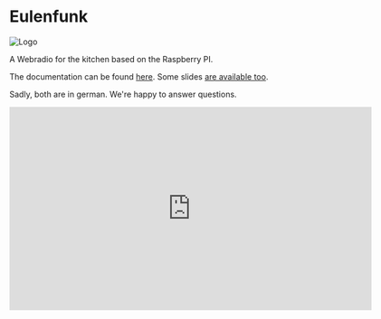 # Eulenfunk

![Logo](https://raw.githubusercontent.com/studentkittens/eulenfunk/master/docs/paper/images/title.png)

A Webradio for the kitchen based on the Raspberry PI.

The documentation can be found [here](https://studentkittens.github.io/eulenfunk/eulenfunk-doc.pdf).
Some slides [are available too](https://studentkittens.github.io/eulenfunk/index.html).

Sadly, both are in german. We're happy to answer questions.

<iframe src="https://player.vimeo.com/video/171646691" width="640" height="360"
frameborder="0" webkitallowfullscreen mozallowfullscreen
allowfullscreen></iframe>
